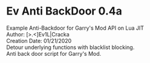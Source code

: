# Ev Anti BackDoor 0.4a
Example Anti-Backdoor for Garry's Mod API on Lua JIT<br>
Author: [>.<]Ev1L|Cracka<br>
Creation Date: 01/21/2020<br>
Detour underlying functions with blacklist blocking.<br>
Anti back door script for Garry's Mod.<br>
